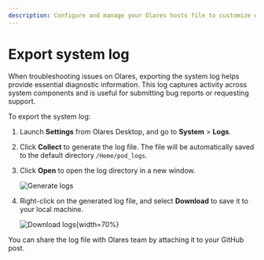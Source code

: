 ```yaml
---
description: Configure and manage your Olares hosts file to customize domain name resolution, map IP addresses, and control access to services with step by step guidance.
---
```

# Export system log

When troubleshooting issues on Olares, exporting the system log helps provide essential diagnostic information. This log captures activity across system components and is useful for submitting bug reports or requesting support.

To export the system log:

1. Launch **Settings** from Olares Desktop, and go to **System** > **Logs**.
2. Click **Collect** to generate the log file. The file will be automatically saved to the default directory `/Home/pod_logs`.
3. Click **Open** to open the log directory in a new window.

   ![Generate logs](/images/manual/generate-logs.png#bordered)
4. Right-click on the generated log file, and select **Download** to save it to your local machine.

   ![Download logs](/images/manual/download-logs.png#bordered){width=70%}

You can share the log file with Olares team by attaching it to your GitHub post.

